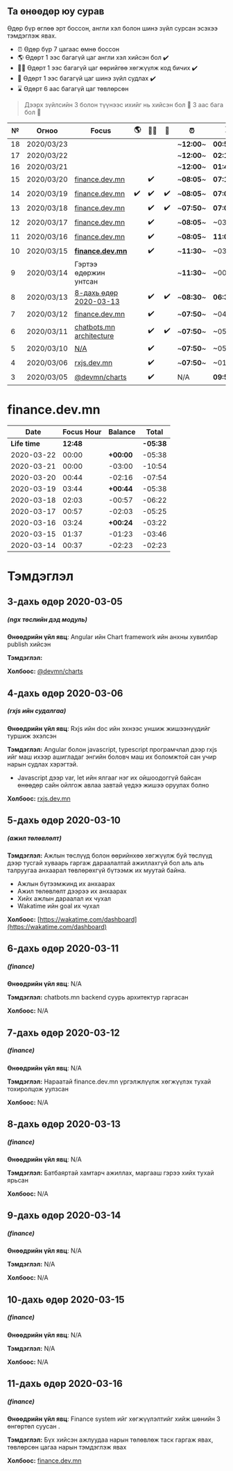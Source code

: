 ## Та өнөөдөр юу сурав

Өдөр бүр өглөө эрт боссон, англи хэл болон шинэ зүйл сурсан эсэхээ тэмдэглэж явах.

- :alarm_clock: Өдөр бүр 7 цагаас өмнө боссон
- :earth_americas: Өдөрт 1 ээс багагүй цаг англи хэл хийсэн бол :heavy_check_mark:
- :man_technologist: Өдөрт 1 ээс багагүй цаг өөрийгөө хөгжүүлж код бичих :heavy_check_mark:
- :open_book: Өдөрт 1 ээс багагүй цаг шинэ зүйл судлах :heavy_check_mark:
- :hourglass: Өдөрт 6 аас багагүй цаг төвлөрсөн

> Дээрх зүйлсийн 3 болон түүнээс ихийг нь хийсэн бол :triangular_flag_on_post: 3 аас бага бол :poop:

| №   | Огноо      | Focus                                               | :earth_americas:   | :man_technologist: | :open_book:        | :alarm_clock: | :hourglass: |                           |
| --- | ---------- | --------------------------------------------------- | ------------------ | ------------------ | ------------------ | ------------- | ----------- | ------------------------- |
| 18  | 2020/03/23 |                                                     |                    |                    |                    | ~**12:00**~   | **00:53**   | :poop:                    |
| 17  | 2020/03/22 |                                                     |                    |                    |                    | ~**12:00**~   | **02:10**   | :poop:                    |
| 16  | 2020/03/21 |                                                     |                    |                    |                    | ~**12:00**~   | **01:43**   | :poop:                    |
| 15  | 2020/03/20 | [finance.dev.mn](#15-дахь-өдөр-2020-03-20)          |                    | :heavy_check_mark: |                    | ~**08:05**~   | **07:17**   | :poop:                    |
| 14  | 2020/03/19 | [finance.dev.mn](#14-дахь-өдөр-2020-03-19)          | :heavy_check_mark: | :heavy_check_mark: | :heavy_check_mark: | ~**08:05**~   | **07:08**   | :triangular_flag_on_post: |
| 13  | 2020/03/18 | [finance.dev.mn](#13-дахь-өдөр-2020-03-18)          |                    | :heavy_check_mark: | :heavy_check_mark: | ~**07:50**~   | **07:01**   | :triangular_flag_on_post: |
| 12  | 2020/03/17 | [finance.dev.mn](#12-дахь-өдөр-2020-03-17)          |                    | :heavy_check_mark: |                    | ~**08:05**~   | ~03:42~     | :poop:                    |
| 11  | 2020/03/16 | [finance.dev.mn](#11-дахь-өдөр-2020-03-16)          |                    | :heavy_check_mark: |                    | ~**08:05**~   | **11:08**   | :poop:                    |
| 10  | 2020/03/15 | [**finance.dev.mn**](#10-дахь-өдөр-2020-03-15)      |                    | :heavy_check_mark: |                    | ~**11:30**~   | ~03:12~     | :poop:                    |
| 9   | 2020/03/14 | Гэртээ өдөржин унтсан                               |                    |                    |                    | ~**11:30**~   | ~00:37~     | :poop:                    |
| 8   | 2020/03/13 | [8-дахь өдөр 2020-03-13](#8-дахь-өдөр-2020-03-13)   |                    | :heavy_check_mark: | :heavy_check_mark: | ~**08:30**~   | **06:32**   | :triangular_flag_on_post: |
| 7   | 2020/03/12 | [finance.dev.mn](#7-дахь-өдөр-2020-03-12)           |                    | :heavy_check_mark: |                    | ~**07:50**~   | ~04:09~     | :poop:                    |
| 6   | 2020/03/11 | [chatbots.mn architecture](#6-дахь-өдөр-2020-03-11) |                    | :heavy_check_mark: | :heavy_check_mark: | ~**07:50**~   | ~05:39~     | :poop:                    |
| 5   | 2020/03/10 | [N/A](#5-дахь-өдөр-2020-03-10)                      |                    | :heavy_check_mark: |                    | ~**07:50**~   | ~05:55~     | :poop:                    |
| 4   | 2020/03/06 | [rxjs.dev.mn](#4-дахь-өдөр-2020-03-06)              |                    | :heavy_check_mark: |                    | ~**07:50**~   | ~01:09~     | :poop:                    |
| 3   | 2020/03/05 | [@devmn/charts](#3-дахь-өдөр-2020-03-05)            |                    | :heavy_check_mark: |                    | N/A           | **09:55**   | :triangular_flag_on_post: |

# finance.dev.mn

| Date          | Focus Hour | Balance    | Total      |
| ------------- | ---------- | ---------- | ---------- |
| **Life time** | **12:48**  |            | **-05:38** |
| 2020-03-22    | 00:00      | **+00:00** | -05:38     |
| 2020-03-21    | 00:00      | -03:00     | -10:54     |
| 2020-03-20    | 00:44      | -02:16     | -07:54     |
| 2020-03-19    | 03:44      | **+00:44** | -05:38     |
| 2020-03-18    | 02:03      | -00:57     | -06:22     |
| 2020-03-17    | 00:57      | -02:03     | -05:25     |
| 2020-03-16    | 03:24      | **+00:24** | -03:22     |
| 2020-03-15    | 01:37      | -01:23     | -03:46     |
| 2020-03-14    | 00:37      | -02:23     | -02:23     |

# Тэмдэглэл

## 3-дахь өдөр 2020-03-05

##### (ngx төслийн дэд модуль)

**Өнөөдрийн үйл явц**: Angular ийн Chart framework ийн анхны хувилбар publish хийсэн

**Тэмдэглэл:**

**Холбоос:** [@devmn/charts](https://www.npmjs.com/package/@devmn/charts)

## 4-дахь өдөр 2020-03-06

##### (rxjs ийн судалгаа)

**Өнөөдрийн үйл явц**: Rxjs ийн doc ийн эхнээс уншиж жишээнүүдийг туршиж эхэлсэн

**Тэмдэглэл:** Angular болон javascript, typescript програмчлал дээр rxjs ийг маш ихээр ашигладаг энгийн боловч маш их боломжтой сан учир нарын судлах хэрэгтэй.

- Javascript дээр var, let ийн ялгааг нэг их ойшоодоггүй байсан өнөөдөр сайн ойлгож авлаа завтай үедээ жишээ оруулах болно

**Холбоос:** [rxjs.dev.mn](https://rxjs.dev.mn)

## 5-дахь өдөр 2020-03-10

##### (ажил төлөвлөлт)

**Тэмдэглэл:** Ажлын төслүүд болон өөрийнхөө хөгжүүлж буй төслүүд дээр тусгай хуваарь гаргаж дараалалтай ажиллахгүй бол аль аль талруугаа анхаарал төвлөрөхгүй бүтээмж их муутай байна.

- Ажлын бүтээмжинд их анхаарах
- Ажил төлөвлөлт дээрээ их анхаарах
- Хийх ажлын дараалал их чухал
- Wakatime ийн goal их чухал

**Холбоос:** [https://wakatime.com/dashboard](https://wakatime.com/dashboard)

## 6-дахь өдөр 2020-03-11

##### (finance)

**Өнөөдрийн үйл явц**: N/A

**Тэмдэглэл:** chatbots.mn backend суурь архитектур гаргасан

**Холбоос:** N/A

## 7-дахь өдөр 2020-03-12

##### (finance)

**Өнөөдрийн үйл явц**: N/A

**Тэмдэглэл:** Нараатай finance.dev.mn үргэлжлүүлж хөгжүүлэх тухай тохиролцож уулзсан

**Холбоос:** N/A

## 8-дахь өдөр 2020-03-13

##### (finance)

**Өнөөдрийн үйл явц**: N/A

**Тэмдэглэл:** Батбаяртай хамтарч ажиллах, маргааш гэрээ хийх тухай ярьсан

**Холбоос:** N/A

## 9-дахь өдөр 2020-03-14

##### (finance)

**Өнөөдрийн үйл явц**: N/A

**Тэмдэглэл:** N/A

**Холбоос:** N/A

## 10-дахь өдөр 2020-03-15

##### (finance)

**Өнөөдрийн үйл явц**: N/A

**Тэмдэглэл:** N/A

**Холбоос:** N/A

## 11-дахь өдөр 2020-03-16

##### (finance)

**Өнөөдрийн үйл явц**: Finance system ийг хөгжүүлэлтийг хийж шөнийн 3 өнгөртөл суусан .

**Тэмдэглэл:** Бүх хийсэн ажлуудаа нарын төлөвлөж таск гаргаж явах, төвлөрсөн цагаа нарын тэмдэглэж явах

**Холбоос:** [finance.dev.mn](http://finance.dev.mn)
